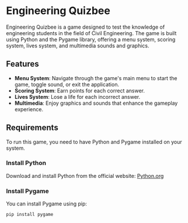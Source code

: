 # Engineering Quizbee

Engineering Quizbee is a game designed to test the knowledge of engineering students in the field of Civil Engineering. The game is built using Python and the Pygame library, offering a menu system, scoring system, lives system, and multimedia sounds and graphics.

## Features

- **Menu System**: Navigate through the game's main menu to start the game, toggle sound, or exit the application.
- **Scoring System**: Earn points for each correct answer.
- **Lives System**: Lose a life for each incorrect answer.
- **Multimedia**: Enjoy graphics and sounds that enhance the gameplay experience.

## Requirements

To run this game, you need to have Python and Pygame installed on your system.

### Install Python

Download and install Python from the official website: [Python.org](https://www.python.org/)

### Install Pygame

You can install Pygame using pip:

```bash
pip install pygame
